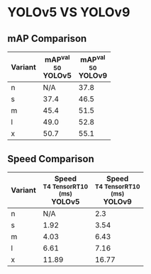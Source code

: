 ---
---
# YOLOv5 VS YOLOv9

## mAP Comparison

| **Variant** | <center><span style='width: 400px;'>**mAP<sup>val<br>50**<br>**YOLOv5**</span></center> | <center><span style='width: 400px;'>**mAP<sup>val<br>50**<br>**YOLOv9**</span></center> |
|----|----------------------------------|------------------------------------|
| n | N/A | 37.8 |
| s | 37.4 | 46.5 |
| m | 45.4 | 51.5 |
| l | 49.0 | 52.8 |
| x | 50.7 | 55.1 |

## Speed Comparison

| **Variant** | <center><span style='width: 200px;'>**Speed**<br><sup>T4 TensorRT10<br>(ms)</sup><br>**YOLOv5**</span></center> | <center><span style='width: 200px;'>**Speed**<br><sup>T4 TensorRT10<br>(ms)</sup><br>**YOLOv9**</span></center> |
|---------|-----------------------|-----------------------|
| n | N/A | 2.3 |
| s | 1.92 | 3.54 |
| m | 4.03 | 6.43 |
| l | 6.61 | 7.16 |
| x | 11.89 | 16.77 |
